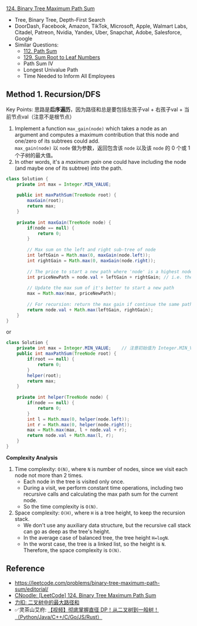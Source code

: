 [124. Binary Tree Maximum Path Sum](https://leetcode.com/problems/binary-tree-maximum-path-sum/)

* Tree, Binary Tree, Depth-First Search
* DoorDash, Facebook, Amazon, TikTok, Microsoft, Apple, Walmart Labs, Citadel, Patreon, Nvidia, Yandex, Uber, Snapchat, Adobe, Salesforce, Google
* Similar Questions:
    * [112. Path Sum](https://leetcode.com/problems/path-sum/)
    * [129. Sum Root to Leaf Numbers](https://leetcode.com/problems/sum-root-to-leaf-numbers/)
    * Path Sum IV
    * Longest Univalue Path
    * Time Needed to Inform All Employees
    
    
## Method 1. Recursion/DFS

Key Points: 思路是**后序遍历**，因为路径和总是要包括左孩子val + 右孩子val + 当前节点val（注意不是根节点）

1. Implement a function `max_gain(node)` which takes a node as an argument and computes a 
   maximum contribution that this node and one/zero of its subtrees could add.  
   `max_gain(node)` 以 `node` 做为参数，返回包含该 `node` 以及该 `node` 的 0 个或 1 个子树的最大值。      
2. In other words, it's a *maximum gain* one could have including the node (and maybe one of its 
   subtree) into the path.

```java
class Solution {
    private int max = Integer.MIN_VALUE;
    
    public int maxPathSum(TreeNode root) {
        maxGain(root);
        return max;
    }
    
    private int maxGain(TreeNode node) {
        if(node == null) {
            return 0;
        }
        
        // Max sum on the left and right sub-tree of node
        int leftGain = Math.max(0, maxGain(node.left));
        int rightGain = Math.max(0, maxGain(node.right));
        
        // The price to start a new path where 'node' is a highest node
        int priceNewPath = node.val + leftGain + rightGain; // i.e. the subtree rooted at this node
        
        // Update the max sum of it's better to start a new path
        max = Math.max(max, priceNewPath);
        
        // For recursion: return the max gain if continue the same path
        return node.val + Math.max(leftGain, rightGain);
    }
}
```

or 
```java
class Solution {
    private int max = Integer.MIN_VALUE;    // 注意初始值为 Integer.MIN_VALUE, 因为最终结果可能为负值
    public int maxPathSum(TreeNode root) {
        if(root == null) {
            return 0;
        }
        helper(root);
        return max;
    }
    
    private int helper(TreeNode node) {
        if(node == null) {
            return 0;
        }
        int l = Math.max(0, helper(node.left));
        int r = Math.max(0, helper(node.right));
        max = Math.max(max, l + node.val + r);
        return node.val + Math.max(l, r);
    }
}
```

**Complexity Analysis**
1. Time complexity: `O(N)`, where `N` is number of nodes, since we visit each node not more than 2 times.
    * Each node in the tree is visited only once. 
    * During a visit, we perform constant time operations, including two recursive calls and calculating the max path sum for the current node. 
    * So the time complexity is `O(N)`.
2. Space complexity: `O(H)`, where `H` is a tree height, to keep the recursion stack. 
   * We don't use any auxiliary data structure, but the recursive call stack can go as deep as the tree's height. 
   * In the average case of balanced tree, the tree height `H=logN`.
   * In the worst case, the tree is a linked list, so the height is `N`. Therefore, the space complexity is `O(N)`.


## Reference
* https://leetcode.com/problems/binary-tree-maximum-path-sum/editorial/
* [CNoodle: [LeetCode] 124. Binary Tree Maximum Path Sum](https://www.cnblogs.com/cnoodle/p/12517278.html)
* [力扣: 二叉树中的最大路径和](https://leetcode.cn/problems/binary-tree-maximum-path-sum/solutions/297005/er-cha-shu-zhong-de-zui-da-lu-jing-he-by-leetcode-/)
* ✅灵茶山艾府: [【视频】彻底掌握直径 DP！从二叉树到一般树！（Python/Java/C++/C/Go/JS/Rust）](https://leetcode.cn/problems/binary-tree-maximum-path-sum/solutions/2227021/shi-pin-che-di-zhang-wo-zhi-jing-dpcong-n9s91/)